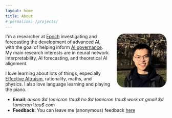 ```yaml
---
layout: home
title: About
# permalink: /projects/
---
```


<!-- <img align="right" style="margin-left:10px;" src="/images/oftw-pledge.jpg" width="275px"/> -->
<img align="right" src="/images/anson-ho.jpg" alt="anson-ho-img"  style="width:31%;border-radius:15%;margin-left:20px;margin-bottom:10px">

I'm a researcher at [Epoch](https://epochai.org/) investigating and forecasting the development of advanced AI, with the goal of helping inform [AI governance](https://www.allandafoe.com/opportunity). My main research interests are in neural network interpretability, AI forecasting, and theoretical AI alignment. 

I love learning about lots of things, especially [Effective Altruism](https://www.effectivealtruism.org/), rationality, maths, and physics. I also love language learning and playing the piano.

- **Email**: *anson $d \omicron \tau$ ho $d \omicron \tau$ work $a\tau$ gmail $d \omicron \tau$ com*
- **Feedback**: You can leave me (anonymous) feedback [here](https://forms.gle/9EqmPEELmgxhP5nn8)